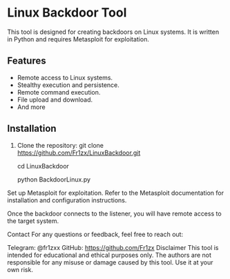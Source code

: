 # Linux Backdoor Tool

This tool is designed for creating backdoors on Linux systems. It is written in Python and requires Metasploit for exploitation.

## Features

- Remote access to Linux systems.
- Stealthy execution and persistence.
- Remote command execution.
- File upload and download.
- And more

## Installation

1. Clone the repository:
   git clone https://github.com/Fr1zx/LinuxBackdoor.git
   
   cd LinuxBackdoor 
   
   python BackdoorLinux.py
   
Set up Metasploit for exploitation. Refer to the Metasploit documentation for installation and configuration instructions.

Once the backdoor connects to the listener, you will have remote access to the target system.

Contact
For any questions or feedback, feel free to reach out:

Telegram: @fr1zxx
GitHub: https://github.com/Fr1zx
Disclaimer
This tool is intended for educational and ethical purposes only. The authors are not responsible for any misuse or damage caused by this tool. Use it at your own risk.
